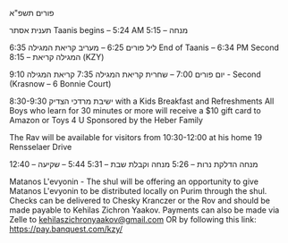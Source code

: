 פורים תשפ"א

תענית אסתר
Taanis begins – 5:24 AM
5:15 – מנחה

ליל פורים
6:25 – מעריב
קריאת המגילה 6:35
End of Taanis – 6:34 PM
Second המגילה קריאת – 8:15 (KZY)

יום פורים
7:00 – שחרית
קריאת המגילה 7:35
קריאת המגילה 9:10 - Second
(Krasnow – 6 Bonnie Court)

ישיבת מרדכי הצדיק
8:30-9:30
with a Kids Breakfast and Refreshments All Boys who learn for 30 minutes or more will receive a $10 gift card to Amazon or Toys 4 U
Sponsored by the Heber Family

The Rav will be available for visitors from 10:30-12:00 at his home 19 Rensselaer Drive

12:40 – מנחה
הדלקת נרות – 5:26
מנחה וקבלת שבת – 5:31
5:44 – שקיעה


Matanos L'evyonin - The shul will be offering an opportunity to give Matanos L'evyonin to be distributed locally on Purim through the shul. Checks can be delivered to Chesky Kranczer or the Rov and should be made payable to Kehilas Zichron Yaakov. Payments can also be made via Zelle to kehilaszichronyaakov@gmail.com OR by following this link: https://pay.banquest.com/kzy/
